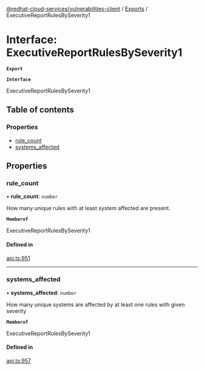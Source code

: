 [@redhat-cloud-services/vulnerabilities-client](../README.md) / [Exports](../modules.md) / ExecutiveReportRulesBySeverity1

# Interface: ExecutiveReportRulesBySeverity1

**`Export`**

**`Interface`**

ExecutiveReportRulesBySeverity1

## Table of contents

### Properties

- [rule\_count](ExecutiveReportRulesBySeverity1.md#rule_count)
- [systems\_affected](ExecutiveReportRulesBySeverity1.md#systems_affected)

## Properties

### rule\_count

• **rule\_count**: `number`

How many unique rules with at least system affected are present.

**`Memberof`**

ExecutiveReportRulesBySeverity1

#### Defined in

[api.ts:951](https://github.com/RedHatInsights/javascript-clients/blob/master/packages/vulnerabilities/api.ts#L951)

___

### systems\_affected

• **systems\_affected**: `number`

How many unique systems are affected by at least one rules with given severity

**`Memberof`**

ExecutiveReportRulesBySeverity1

#### Defined in

[api.ts:957](https://github.com/RedHatInsights/javascript-clients/blob/master/packages/vulnerabilities/api.ts#L957)
